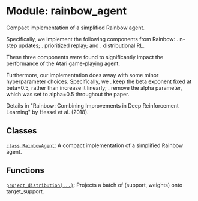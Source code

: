 <div itemscope itemtype="http://developers.google.com/ReferenceObject">
<meta itemprop="name" content="rainbow_agent" />
<meta itemprop="path" content="stable" />
</div>

# Module: rainbow_agent

Compact implementation of a simplified Rainbow agent.

Specifically, we implement the following components from Rainbow: . n-step
updates; . prioritized replay; and . distributional RL.

These three components were found to significantly impact the performance of the
Atari game-playing agent.

Furthermore, our implementation does away with some minor hyperparameter
choices. Specifically, we . keep the beta exponent fixed at beta=0.5, rather
than increase it linearly; . remove the alpha parameter, which was set to
alpha=0.5 throughout the paper.

Details in "Rainbow: Combining Improvements in Deep Reinforcement Learning" by
Hessel et al. (2018).

## Classes

[`class RainbowAgent`](./rainbow_agent/RainbowAgent.md): A compact
implementation of a simplified Rainbow agent.

## Functions

[`project_distribution(...)`](./rainbow_agent/project_distribution.md): Projects
a batch of (support, weights) onto target_support.

